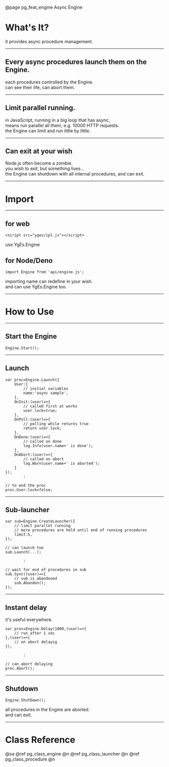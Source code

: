 ﻿@page pg_feat_engine Async Engine

# What's It?

it provides async procedure management.  

-----
## Every async procedures launch them on the Engine.

each procedures controlled by the Engine.  
can see their life, can abort them.  

-----
## Limit parallel running.

in JavaScript, running in a big loop that has async,  
means run parallel all them, e.g. 10000 HTTP requests.  
the Engine can limit and run little by little.  

-----
## Can exit at your wish

Node.js often become a zombie.  
you wish to exit, but something lives...  
the Engine can shutdown with all internal procedures, and can exit.  

-----
# Import

-----
## for web

```
<script src="yges/ipl.js"></script>
```
use YgEs.Engine

## for Node/Deno

```
import Engine from 'api/engine.js';
```
importing name can redefine in your wish.  
and can use YgEs.Engine too.  

-----
# How to Use

-----
## Start the Engine  

```
Engine.Start();
```

-----
## Launch

```
var proc=Engine.Launch({
	User:{
		// initial variables 
		name:'async sample',
	},
	OnInit:(user)=>{
		// called first at works
		user.lock=true;
	},
	OnPoll:(user)=>{
		// polling while returns true
		return user.lock;
	},
	OnDone:(user)=>{
		// called on done 
		log.Info(user.name+' is done');
	},
	OnAbort:(user)=>{
		// called on abort 
		log.Warn(user.name+' is aborted');
	}
});
		:

// to end the proc 
proc.User.lock=false;
```

-----
## Sub-launcher

```
var sub=Engine.CreateLauncher({
	// limit parallel running 
	// more procedures are held until end of running procedures 
	limit:5,
});

// can launch too 
sub.Launch(...);

		:

// wait for end of procedures in sub 
sub.Sync((user)=>{
	// sub is abandoned 
	sub.Abandon();
});
```

-----
## Instant delay

it's useful everywhere.

```
var proc=Engine.Delay(1000,(user)=>{
	// run after 1 sec 
},(user)=>{
	// on abort delayig 
});

		:

// can abort delaying 
proc.Abort();
```

-----
## Shutdown

```
Engine.ShutDown();
```

all procedures in the Engine are aborted.  
and can exit.  

-----
# Class Reference

@sa @ref pg_class_engine @n
	@ref pg_class_launcher @n
	@ref pg_class_procedure @n
